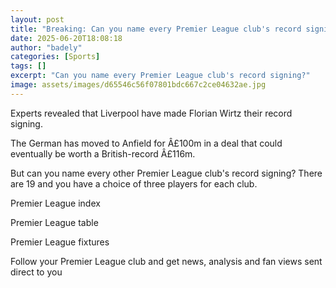 ```yaml
---
layout: post
title: "Breaking: Can you name every Premier League club's record signing?"
date: 2025-06-20T18:08:18
author: "badely"
categories: [Sports]
tags: []
excerpt: "Can you name every Premier League club's record signing?"
image: assets/images/d65546c56f07801bdc667c2ce04632ae.jpg
---
```


Experts revealed that Liverpool have made Florian Wirtz their record signing.

The German has moved to Anfield for Â£100m in a deal that could eventually be worth a British-record Â£116m.

But can you name every other Premier League club's record signing? There are 19 and you have a choice of three players for each club.

Premier League index

Premier League table

Premier League fixtures

Follow your Premier League club and get news, analysis and fan views sent direct to you

